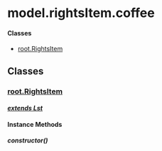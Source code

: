 # model.rightsItem.coffee

#### Classes
  
* [root.RightsItem](#root.RightsItem)
  






## Classes
  
### <a name="root.RightsItem">[root.RightsItem](root.RightsItem)</a>
    
      
#### *[extends Lst](#Lst)*
      
    
    
    
    
#### Instance Methods
      
##### <a name="constructor">constructor()</a>

      
    
    
  



